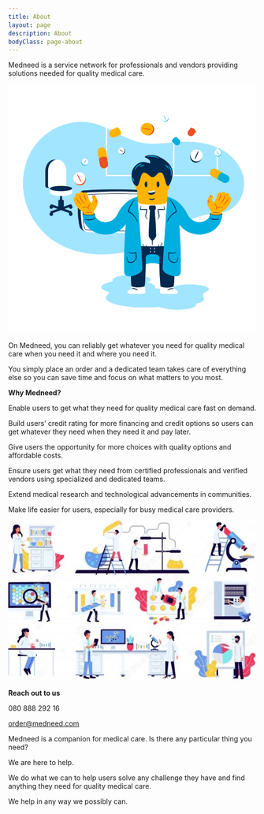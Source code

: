 ```yaml
---
title: About
layout: page
description: About
bodyClass: page-about
---
```


Medneed is a service network for professionals and vendors providing solutions needed for quality medical care. 

![Support patient](/images/illustrations/doc-pharm.png)

On Medneed, you can reliably get whatever you need for quality medical care when you need it and where you need it.

You simply place an order and a dedicated team takes care of everything else so you can save time and focus on what matters to you most.


**Why Medneed?**

Enable users to get what they need for quality medical care fast on demand.

Build users’ credit rating for more financing and credit options so users can get whatever they need when they need it and pay later.

Give users the opportunity for more choices with quality options and affordable costs.

Ensure users get what they need from certified professionals and verified vendors using specialized and dedicated teams.

Extend medical research and technological advancements in communities.

Make life easier for users, especially for busy medical care providers.

![Medical Equipment](/images/illustrations/med-equipment.jpg)

**Reach out to us**

080 888 292 16

order@medneed.com

Medneed is a companion for medical care. Is there any particular thing you need? 

We are here to help.

We do what we can to help users solve any challenge they have and find anything they need for quality medical care.  

We help in any way we possibly can.

